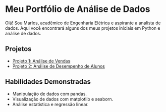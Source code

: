 # Meu Portfólio de Análise de Dados

Olá! Sou Marlos, acadêmico de Engenharia Elétrica e aspirante a analista de dados. Aqui você encontrará alguns dos meus projetos iniciais em Python e análise de dados.

## Projetos

- [Projeto 1: Análise de Vendas](projetos/projeto-1)
- [Projeto 2: Análise de Desempenho de Alunos](projetos/projeto-2)

## Habilidades Demonstradas

- Manipulação de dados com pandas.
- Visualização de dados com matplotlib e seaborn.
- Análise estatística e regressão linear.
